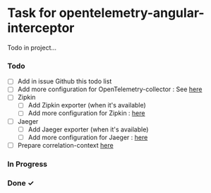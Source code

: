 # Task for opentelemetry-angular-interceptor

Todo in project...

### Todo

- [ ] Add in issue Github this todo list  
- [ ] Add more configuration for OpenTelemetry-collector : See [here](https://github.com/open-telemetry/opentelemetry-js/blob/master/packages/opentelemetry-exporter-collector/src/CollectorExporter.ts)  
- [ ] Zipkin  
  - [ ] Add Zipkin exporter (when it's available)  
  - [ ] Add more configuration for Zipkin : [here](https://github.com/open-telemetry/opentelemetry-js/blob/master/packages/opentelemetry-exporter-zipkin/src/types.ts)  
- [ ] Jaeger  
  - [ ] Add Jaeger exporter (when it's available)  
  - [ ] Add more configuration for Jaeger : [here](https://github.com/open-telemetry/opentelemetry-js/blob/master/packages/opentelemetry-exporter-jaeger/src/types.ts)  
- [ ] Prepare correlation-context [here](https://github.com/open-telemetry/opentelemetry-js/tree/master/packages/opentelemetry-core/src/correlation-context) 

### In Progress


### Done ✓



